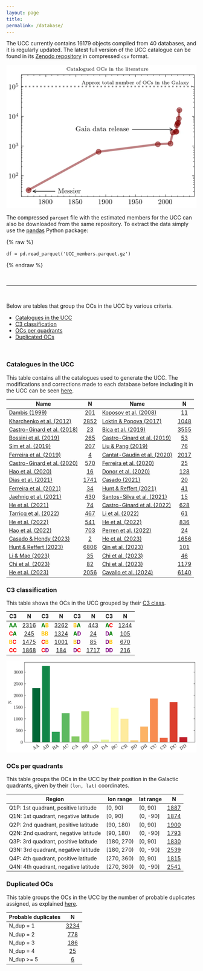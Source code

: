 ```yaml
---
layout: page
title: 
permalink: /database/
---
```


The UCC currently contains <!-- NT1 -->16179<!-- NT2 --> objects compiled
from <!-- ND1 -->40<!-- ND2 --> databases, and it is regularly updated.
The latest full version of the UCC catalogue can be found in its
<a data-umami-event="zenodo_repo" href="https://zenodo.org/doi/10.5281/zenodo.8250523">Zenodo repository</a>
in compressed `csv` format.

![Catalogued OCs in the literature](/images/catalogued_ocs.webp "Catalogued OCs in the literature")

The compressed `parquet` file with the estimated members for the UCC can also be
downloaded from the same repository. To extract the data simply use the
[pandas](https://pandas.pydata.org/) Python package:

{% raw %}
```
df = pd.read_parquet('UCC_members.parquet.gz')
```
{% endraw %}


&nbsp;

---

&nbsp;


Below are tables that group the OCs in the UCC by various criteria.

- [Catalogues in the UCC](#catalogues-in-the-ucc)
- [C3 classification](#c3-classification)
- [OCs per quadrants](#ocs-per-quadrants)
- [Duplicated OCs](#duplicated-ocs)

&nbsp;



### Catalogues in the UCC

This table contains all the catalogues used to generate the UCC. The modifications and
corrections made to each database before including it in the UCC
can be seen <a data-umami-event="dbs_edits" href="/../dbs_edits">here</a>.


<!-- Begin table 1 -->

| Name | N | Name | N |
| ---- | :-: | ---- | :-: |
| [Dambis (1999)](https://ui.adsabs.harvard.edu/abs/1999AstL...25....7D) | [201](/tables/DAMBIS99_table.md) | [Koposov et al. (2008)](https://ui.adsabs.harvard.edu/abs/2008A%26A...486..771K) | [11](/tables/KOPOSOV08_table.md) |
| [Kharchenko et al. (2012)](https://ui.adsabs.harvard.edu/abs/2012A%26A...543A.156K) | [2852](/tables/KHARCHENKO12_table.md) | [Loktin & Popova (2017)](https://ui.adsabs.harvard.edu/abs/2017AstBu..72..257L) | [1048](/tables/LOKTIN17_table.md) |
| [Castro-Ginard et al. (2018)](https://ui.adsabs.harvard.edu/abs/2018A%26A...618A..59C) | [23](/tables/CASTRO18_table.md) | [Bica et al. (2019)](https://ui.adsabs.harvard.edu/abs/2019AJ....157...12B) | [3555](/tables/BICA19_table.md) |
| [Bossini et al. (2019)](https://ui.adsabs.harvard.edu/abs/2019A%26A...623A.108B) | [265](/tables/BOSSINI19_table.md) | [Castro-Ginard et al. (2019)](https://ui.adsabs.harvard.edu/abs/2019A%26A...627A..35C) | [53](/tables/CASTRO19_table.md) |
| [Sim et al. (2019)](https://ui.adsabs.harvard.edu/abs/2019JKAS...52..145S) | [207](/tables/SIM19_table.md) | [Liu & Pang (2019)](https://ui.adsabs.harvard.edu/abs/2019ApJS..245...32L) | [76](/tables/LIUPANG19_table.md) |
| [Ferreira et al. (2019)](https://ui.adsabs.harvard.edu/abs/2019MNRAS.483.5508F) | [4](/tables/FERREIRA19_table.md) | [Cantat-Gaudin et al. (2020)](https://ui.adsabs.harvard.edu/abs/2020A%26A...640A...1C) | [2017](/tables/CANTAT20_table.md) |
| [Castro-Ginard et al. (2020)](https://ui.adsabs.harvard.edu/abs/2020A%26A...635A..45C) | [570](/tables/CASTRO20_table.md) | [Ferreira et al. (2020)](https://ui.adsabs.harvard.edu/abs/2020MNRAS.496.2021F) | [25](/tables/FERREIRA20_table.md) |
| [Hao et al. (2020)](https://ui.adsabs.harvard.edu/abs/2020PASP..132c4502H) | [16](/tables/HAO20_table.md) | [Donor et al. (2020)](https://ui.adsabs.harvard.edu/abs/2020AJ....159..199D) | [128](/tables/DONOR20_table.md) |
| [Dias et al. (2021)](https://ui.adsabs.harvard.edu/abs/2021MNRAS.504..356D) | [1741](/tables/DIAS21_table.md) | [Casado (2021)](https://ui.adsabs.harvard.edu/abs/2021RAA....21..117C) | [20](/tables/CASADO21_table.md) |
| [Ferreira et al. (2021)](https://ui.adsabs.harvard.edu/abs/2021MNRAS.502L..90F) | [34](/tables/FERREIRA21_table.md) | [Hunt & Reffert (2021)](https://ui.adsabs.harvard.edu/abs/2021A%26A...646A.104H) | [41](/tables/HUNT21_table.md) |
| [Jaehnig et al. (2021)](https://ui.adsabs.harvard.edu/abs/2021ApJ...923..129J) | [430](/tables/JAEHNIG21_table.md) | [Santos-Silva et al. (2021)](https://ui.adsabs.harvard.edu/abs/2021MNRAS.508.1033S) | [15](/tables/SANTOS21_table.md) |
| [He et al. (2021)](https://ui.adsabs.harvard.edu/abs/2021RAA....21...93H) | [74](/tables/HE21_table.md) | [Castro-Ginard et al. (2022)](https://ui.adsabs.harvard.edu/abs/2022A%26A...661A.118C) | [628](/tables/CASTRO22_table.md) |
| [Tarricq et al. (2022)](https://ui.adsabs.harvard.edu/abs/2022A%26A...659A..59T) | [467](/tables/TARRICQ22_table.md) | [Li et al. (2022)](https://ui.adsabs.harvard.edu/abs/2022ApJS..259...19L) | [61](/tables/LI22_table.md) |
| [He et al. (2022)](https://ui.adsabs.harvard.edu/abs/2022ApJS..260....8H) | [541](/tables/HE22_table.md) | [He et al. (2022)](https://ui.adsabs.harvard.edu/abs/2022ApJS..262....7H) | [836](/tables/HE22_1_table.md) |
| [Hao et al. (2022)](https://ui.adsabs.harvard.edu/abs/2022A%26A...660A...4H) | [703](/tables/HAO22_table.md) | [Perren et al. (2022)](https://ui.adsabs.harvard.edu/abs/2022A%26A...663A.131P) | [24](/tables/PERREN22_table.md) |
| [Casado & Hendy (2023)](https://ui.adsabs.harvard.edu/abs/2023MNRAS.521.1399C) | [2](/tables/CASADOHENDY23_table.md) | [He et al. (2023)](https://ui.adsabs.harvard.edu/abs/2023ApJS..264....8H) | [1656](/tables/HE23_table.md) |
| [Hunt & Reffert (2023)](https://ui.adsabs.harvard.edu/abs/2023A%26A...673A.114H) | [6806](/tables/HUNT23_table.md) | [Qin et al. (2023)](https://ui.adsabs.harvard.edu/abs/2023ApJS..265...12Q) | [101](/tables/QIN23_table.md) |
| [Li & Mao (2023)](https://ui.adsabs.harvard.edu/abs/2023ApJS..265....3L) | [35](/tables/LI23_table.md) | [Chi et al. (2023)](https://ui.adsabs.harvard.edu/abs/2023ApJS..265...20C) | [46](/tables/CHI23_2_table.md) |
| [Chi et al. (2023)](https://ui.adsabs.harvard.edu/abs/2023arXiv230208926C) | [82](/tables/CHI23_table.md) | [Chi et al. (2023)](https://ui.adsabs.harvard.edu/abs/2023arXiv230310380C) | [1179](/tables/CHI23_3_table.md) |
| [He et al. (2023)](https://ui.adsabs.harvard.edu/abs/2023ApJS..267...34H) | [2056](/tables/HE23_1_table.md) | [Cavallo et al. (2024)](https://ui.adsabs.harvard.edu/abs/2024AJ....167...12C) | [6140](/tables/CAVALLO24_table.md) |

<!-- End table 1 -->




### C3 classification

This table shows the OCs in the UCC grouped by their [C3 class](/faq/#what-are-the-c1-c2-and-c3-parameters).

<!-- Begin table 2 -->

| C3 |  N  | C3 |  N  | C3 |  N  | C3 |  N  |
|----| :-: |----| :-: |----| :-: |----| :-: |
| <span style="color: green; font-weight: bold;">A</span><span style="color: green; font-weight: bold;">A</span> | [2316](/tables/AA_table.md) | <span style="color: green; font-weight: bold;">A</span><span style="color: #FFC300; font-weight: bold;">B</span> | [3262](/tables/AB_table.md) | <span style="color: #FFC300; font-weight: bold;">B</span><span style="color: green; font-weight: bold;">A</span> | [443](/tables/BA_table.md) | <span style="color: green; font-weight: bold;">A</span><span style="color: red; font-weight: bold;">C</span> | [1244](/tables/AC_table.md) |
| <span style="color: red; font-weight: bold;">C</span><span style="color: green; font-weight: bold;">A</span> | [245](/tables/CA_table.md) | <span style="color: #FFC300; font-weight: bold;">B</span><span style="color: #FFC300; font-weight: bold;">B</span> | [1324](/tables/BB_table.md) | <span style="color: green; font-weight: bold;">A</span><span style="color: purple; font-weight: bold;">D</span> | [24](/tables/AD_table.md) | <span style="color: purple; font-weight: bold;">D</span><span style="color: green; font-weight: bold;">A</span> | [105](/tables/DA_table.md) |
| <span style="color: #FFC300; font-weight: bold;">B</span><span style="color: red; font-weight: bold;">C</span> | [1475](/tables/BC_table.md) | <span style="color: red; font-weight: bold;">C</span><span style="color: #FFC300; font-weight: bold;">B</span> | [1001](/tables/CB_table.md) | <span style="color: #FFC300; font-weight: bold;">B</span><span style="color: purple; font-weight: bold;">D</span> | [85](/tables/BD_table.md) | <span style="color: purple; font-weight: bold;">D</span><span style="color: #FFC300; font-weight: bold;">B</span> | [670](/tables/DB_table.md) |
| <span style="color: red; font-weight: bold;">C</span><span style="color: red; font-weight: bold;">C</span> | [1868](/tables/CC_table.md) | <span style="color: red; font-weight: bold;">C</span><span style="color: purple; font-weight: bold;">D</span> | [184](/tables/CD_table.md) | <span style="color: purple; font-weight: bold;">D</span><span style="color: red; font-weight: bold;">C</span> | [1717](/tables/DC_table.md) | <span style="color: purple; font-weight: bold;">D</span><span style="color: purple; font-weight: bold;">D</span> | [216](/tables/DD_table.md) |

<!-- End table 2 -->


![C3 classification](/images/classif_bar.webp "C3 classification")



### OCs per quadrants

This table groups the OCs in the UCC by their position in the Galactic quadrants,
given by their `(lon, lat)` coordinates.


<!-- Begin table 3 -->

| Region  | lon range  | lat range  |   N |
|---------|------------|------------| :-: |
| Q1P: 1st quadrant, positive latitude | [0, 90)    | [0, 90]    | [1887](/tables/Q1P_table.md) |
| Q1N: 1st quadrant, negative latitude | [0, 90)    | (0, -90]   | [1874](/tables/Q1N_table.md) |
| Q2P: 2nd quadrant, positive latitude | [90, 180)  | [0, 90]    | [1900](/tables/Q2P_table.md) |
| Q2N: 2nd quadrant, negative latitude | [90, 180)  | (0, -90]   | [1793](/tables/Q2N_table.md) |
| Q3P: 3rd quadrant, positive latitude | [180, 270) | [0, 90]    | [1830](/tables/Q3P_table.md) |
| Q3N: 3rd quadrant, negative latitude | [180, 270) | (0, -90]   | [2539](/tables/Q3N_table.md) |
| Q4P: 4th quadrant, positive latitude | [270, 360) | [0, 90]    | [1815](/tables/Q4P_table.md) |
| Q4N: 4th quadrant, negative latitude | [270, 360) | (0, -90]   | [2541](/tables/Q4N_table.md) |

<!-- End table 3 -->


### Duplicated OCs

This table groups the OCs in the UCC by the number of probable duplicates assigned,
as explained [here](/faq/#how-are-probable-duplicates-identified).


<!-- Begin table 4 -->

| Probable duplicates |   N  |
|---------------------| :--: |
|      N_dup = 1      | [3234](/tables/Nd1_table.md) |
|      N_dup = 2      | [778](/tables/Nd2_table.md) |
|      N_dup = 3      | [186](/tables/Nd3_table.md) |
|      N_dup = 4      | [25](/tables/Nd4_table.md) |
|     N_dup >= 5      | [6](/tables/Nd5_table.md) |

<!-- End table 4 -->
